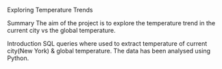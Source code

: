 Exploring Temperature Trends

Summary
The aim of the project is to explore the temperature trend in the current city vs the global temperature.

Introduction
SQL queries where used to extract temperature of current city(New York) & global temperature.
The data has been analysed using Python.